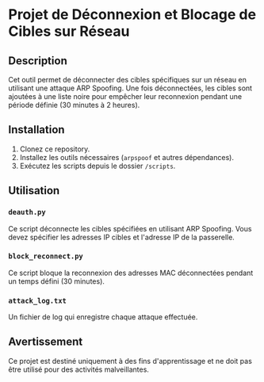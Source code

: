 # Projet de Déconnexion et Blocage de Cibles sur Réseau

## Description
Cet outil permet de déconnecter des cibles spécifiques sur un réseau en utilisant une attaque ARP Spoofing. Une fois déconnectées, les cibles sont ajoutées à une liste noire pour empêcher leur reconnexion pendant une période définie (30 minutes à 2 heures).

## Installation
1. Clonez ce repository.
2. Installez les outils nécessaires (`arpspoof` et autres dépendances).
3. Exécutez les scripts depuis le dossier `/scripts`.

## Utilisation

### `deauth.py`
Ce script déconnecte les cibles spécifiées en utilisant ARP Spoofing. Vous devez spécifier les adresses IP cibles et l'adresse IP de la passerelle.

### `block_reconnect.py`
Ce script bloque la reconnexion des adresses MAC déconnectées pendant un temps défini (30 minutes).

### `attack_log.txt`
Un fichier de log qui enregistre chaque attaque effectuée.

## Avertissement
Ce projet est destiné uniquement à des fins d'apprentissage et ne doit pas être utilisé pour des activités malveillantes.
